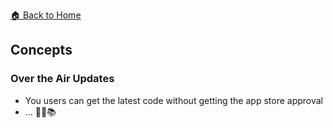 
[🏠 Back to Home](../../README.md)

## Concepts

### Over the Air Updates
  - You users can get the latest code without getting the app store approval 
  - ... 🙇‍♂️📚

